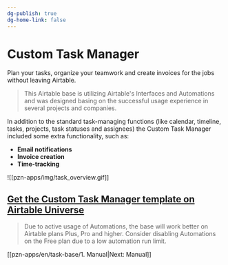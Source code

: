 ```yaml
---
dg-publish: true
dg-home-link: false
---
```

# Custom Task Manager

Plan your tasks, organize your teamwork and create invoices for the jobs without leaving Airtable.

>This Airtable base is utilizing Airtable's Interfaces and Automations and was designed basing on the successful usage experience in several projects and companies.

In addition to the standard task-managing functions (like calendar, timeline, tasks, projects, task statuses and assignees) the Custom Task Manager included some extra functionality, such as:
- **Email notifications**
- **Invoice creation**
- **Time-tracking**

![[pzn-apps/img/task_overview.gif]]

## [Get the Custom Task Manager template on Airtable Universe](https://www.airtable.com/universe/expq7at18S9rwCsbT/custom-task-manager)

>Due to active usage of Automations, the base will work better on Airtable plans Plus, Pro and higher. Consider disabling Automations on the Free plan due to a low automation run limit.

[[pzn-apps/en/task-base/1. Manual|Next: Manual]]

